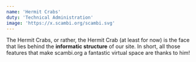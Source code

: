 ```yaml
---
name: 'Hermit Crabs'
duty: 'Technical Administration'
image: 'https://x.scambi.org/scambi.svg'
---
```


The Hermit Crabs, or rather, the Hermit Crab (at least for now) is the face that lies behind the **informatic structure** of our site. In short, all those features that make scambi.org a fantastic virtual space are thanks to him!
